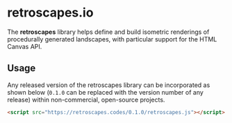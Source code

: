 # retroscapes.io
The **retroscapes** library helps define and build isometric renderings of procedurally generated landscapes, with particular support for the HTML Canvas API.

## Usage

Any released version of the retroscapes library can be incorporated as shown below (`0.1.0` can be replaced with the version number of any release) within non-commercial, open-source projects.
```html
<script src="https://retroscapes.codes/0.1.0/retroscapes.js"></script>
```
